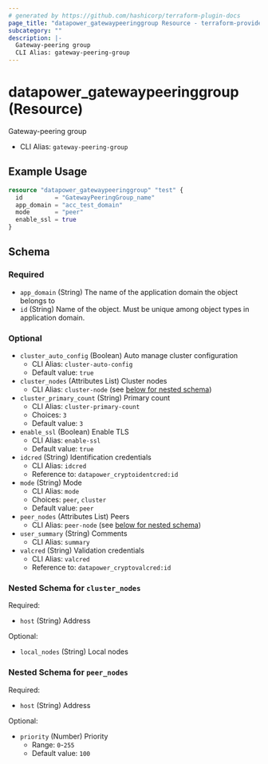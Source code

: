 ```yaml
---
# generated by https://github.com/hashicorp/terraform-plugin-docs
page_title: "datapower_gatewaypeeringgroup Resource - terraform-provider-datapower"
subcategory: ""
description: |-
  Gateway-peering group
  CLI Alias: gateway-peering-group
---
```


# datapower_gatewaypeeringgroup (Resource)

Gateway-peering group
  - CLI Alias: `gateway-peering-group`

## Example Usage

```terraform
resource "datapower_gatewaypeeringgroup" "test" {
  id         = "GatewayPeeringGroup_name"
  app_domain = "acc_test_domain"
  mode       = "peer"
  enable_ssl = true
}
```

<!-- schema generated by tfplugindocs -->
## Schema

### Required

- `app_domain` (String) The name of the application domain the object belongs to
- `id` (String) Name of the object. Must be unique among object types in application domain.

### Optional

- `cluster_auto_config` (Boolean) Auto manage cluster configuration
  - CLI Alias: `cluster-auto-config`
  - Default value: `true`
- `cluster_nodes` (Attributes List) Cluster nodes
  - CLI Alias: `cluster-node` (see [below for nested schema](#nestedatt--cluster_nodes))
- `cluster_primary_count` (String) Primary count
  - CLI Alias: `cluster-primary-count`
  - Choices: `3`
  - Default value: `3`
- `enable_ssl` (Boolean) Enable TLS
  - CLI Alias: `enable-ssl`
  - Default value: `true`
- `idcred` (String) Identification credentials
  - CLI Alias: `idcred`
  - Reference to: `datapower_cryptoidentcred:id`
- `mode` (String) Mode
  - CLI Alias: `mode`
  - Choices: `peer`, `cluster`
  - Default value: `peer`
- `peer_nodes` (Attributes List) Peers
  - CLI Alias: `peer-node` (see [below for nested schema](#nestedatt--peer_nodes))
- `user_summary` (String) Comments
  - CLI Alias: `summary`
- `valcred` (String) Validation credentials
  - CLI Alias: `valcred`
  - Reference to: `datapower_cryptovalcred:id`

<a id="nestedatt--cluster_nodes"></a>
### Nested Schema for `cluster_nodes`

Required:

- `host` (String) Address

Optional:

- `local_nodes` (String) Local nodes


<a id="nestedatt--peer_nodes"></a>
### Nested Schema for `peer_nodes`

Required:

- `host` (String) Address

Optional:

- `priority` (Number) Priority
  - Range: `0`-`255`
  - Default value: `100`
